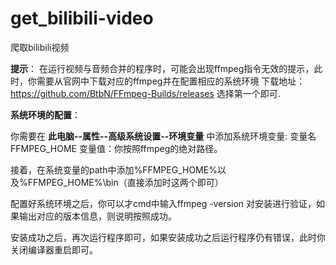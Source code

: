 # get_bilibili-video
爬取bilibili视频


**提示**：
在运行视频与音频合并的程序时，可能会出现ffmpeg指令无效的提示，此时，你需要从官网中下载对应的ffmpeg并在配置相应的系统环境
下载地址： https://github.com/BtbN/FFmpeg-Builds/releases   选择第一个即可.

**系统环境的配置**：

你需要在 **此电脑--属性--高级系统设置--环境变量** 中添加系统环境变量:  变量名 FFMPEG_HOME  变量值：你按照ffmpeg的绝对路径。

接着，在系统变量的path中添加%FFMPEG_HOME%以及%FFMPEG_HOME%\bin（直接添加时这两个即可）

配置好系统环境之后，你可以才cmd中输入ffmpeg -version 对安装进行验证，如果输出对应的版本信息，则说明按照成功。

安装成功之后，再次运行程序即可，如果安装成功之后运行程序仍有错误，此时你关闭编译器重启即可。
